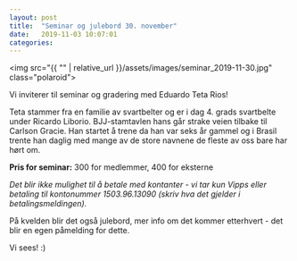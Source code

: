 ```yaml
---
layout: post
title:  "Seminar og julebord 30. november"
date:   2019-11-03 10:07:01 
categories:
---
```

<img src="{{ "" | relative_url }}/assets/images/seminar_2019-11-30.jpg" class="polaroid">
                                                           
Vi inviterer til seminar og gradering med Eduardo Teta Rios!

Teta stammer fra en familie av svartbelter og er i dag 4. grads svartbelte under Ricardo Liborio. BJJ-stamtavlen hans går strake veien tilbake til Carlson Gracie. Han startet å trene da han var seks år gammel og i Brasil trente han daglig med mange av de store navnene de fleste av oss bare har hørt om.

<b>Pris for seminar:</b> 300 for medlemmer, 400 for eksterne

<i>Det blir ikke mulighet til å betale med kontanter - vi tar kun Vipps eller betaling til kontonummer 1503.96.13090 (skriv hva det gjelder i betalingsmeldingen).</i>

På kvelden blir det også julebord, mer info om det kommer etterhvert - det blir en egen påmelding for dette.

Vi sees! :)